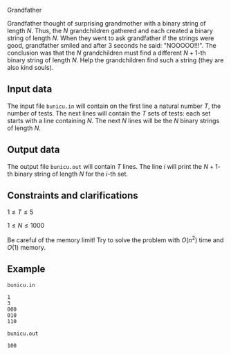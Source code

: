 Grandfather

Grandfather thought of surprising grandmother with a binary string of length $N$. Thus, the $N$ grandchildren gathered and each created a binary string of length $N$. When they went to ask grandfather if the strings were good, grandfather smiled and after $3$ seconds he said: "NOOOOO!!!". The conclusion was that the $N$ grandchildren must find a different $N+1$-th binary string of length $N$. Help the grandchildren find such a string (they are also kind souls).

## Input data

The input file `bunicu.in` will contain on the first line a natural number $T$, the number of tests. The next lines will contain the $T$ sets of tests: each set starts with a line containing $N$. The next $N$ lines will be the $N$ binary strings of length $N$.

## Output data

The output file `bunicu.out` will contain $T$ lines. The line $i$ will print the $N+1$-th binary string of length $N$ for the $i$-th set.

## Constraints and clarifications

$1 \leq T \leq 5$ 

$1 \leq N \leq 1000$ 

Be careful of the memory limit! Try to solve the problem with $O(n^2)$ time and $O(1)$ memory.

## Example

`bunicu.in`

```
1
3
000
010
110
```

`bunicu.out`

```
100
```